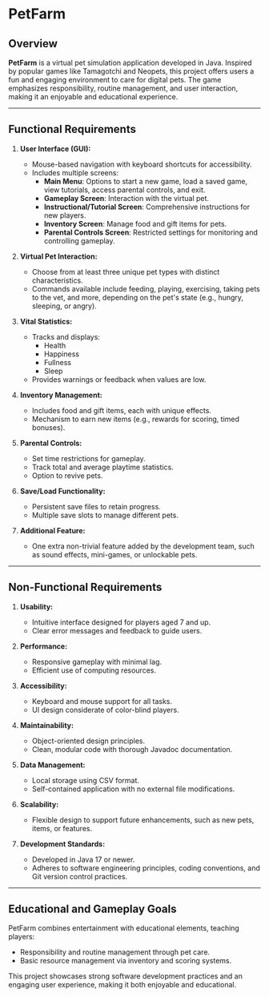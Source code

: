# PetFarm

## Overview
**PetFarm** is a virtual pet simulation application developed in Java. Inspired by popular games like Tamagotchi and Neopets, this project offers users a fun and engaging environment to care for digital pets. The game emphasizes responsibility, routine management, and user interaction, making it an enjoyable and educational experience.

---

## Functional Requirements
1. **User Interface (GUI):**
   - Mouse-based navigation with keyboard shortcuts for accessibility.
   - Includes multiple screens:
     - **Main Menu**: Options to start a new game, load a saved game, view tutorials, access parental controls, and exit.
     - **Gameplay Screen**: Interaction with the virtual pet.
     - **Instructional/Tutorial Screen**: Comprehensive instructions for new players.
     - **Inventory Screen**: Manage food and gift items for pets.
     - **Parental Controls Screen**: Restricted settings for monitoring and controlling gameplay.

2. **Virtual Pet Interaction:**
   - Choose from at least three unique pet types with distinct characteristics.
   - Commands available include feeding, playing, exercising, taking pets to the vet, and more, depending on the pet's state (e.g., hungry, sleeping, or angry).

3. **Vital Statistics:**
   - Tracks and displays:
     - Health
     - Happiness
     - Fullness
     - Sleep
   - Provides warnings or feedback when values are low.

4. **Inventory Management:**
   - Includes food and gift items, each with unique effects.
   - Mechanism to earn new items (e.g., rewards for scoring, timed bonuses).

5. **Parental Controls:**
   - Set time restrictions for gameplay.
   - Track total and average playtime statistics.
   - Option to revive pets.

6. **Save/Load Functionality:**
   - Persistent save files to retain progress.
   - Multiple save slots to manage different pets.

7. **Additional Feature:**
   - One extra non-trivial feature added by the development team, such as sound effects, mini-games, or unlockable pets.

---

## Non-Functional Requirements
1. **Usability:**
   - Intuitive interface designed for players aged 7 and up.
   - Clear error messages and feedback to guide users.

2. **Performance:**
   - Responsive gameplay with minimal lag.
   - Efficient use of computing resources.

3. **Accessibility:**
   - Keyboard and mouse support for all tasks.
   - UI design considerate of color-blind players.

4. **Maintainability:**
   - Object-oriented design principles.
   - Clean, modular code with thorough Javadoc documentation.

5. **Data Management:**
   - Local storage using CSV format.
   - Self-contained application with no external file modifications.

6. **Scalability:**
   - Flexible design to support future enhancements, such as new pets, items, or features.

7. **Development Standards:**
   - Developed in Java 17 or newer.
   - Adheres to software engineering principles, coding conventions, and Git version control practices.

---

## Educational and Gameplay Goals
PetFarm combines entertainment with educational elements, teaching players:
- Responsibility and routine management through pet care.
- Basic resource management via inventory and scoring systems.

This project showcases strong software development practices and an engaging user experience, making it both enjoyable and educational.
